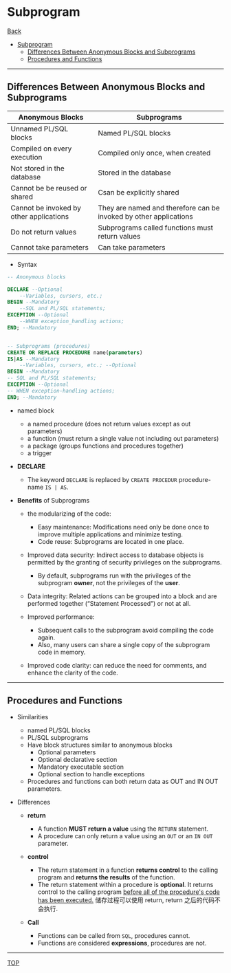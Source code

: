 # Subprogram

[Back](../index.md)

- [Subprogram](#subprogram)
  - [Differences Between Anonymous Blocks and Subprograms](#differences-between-anonymous-blocks-and-subprograms)
  - [Procedures and Functions](#procedures-and-functions)

---

## Differences Between Anonymous Blocks and Subprograms

| Anonymous Blocks                        | Subprograms                                                       |
| --------------------------------------- | ----------------------------------------------------------------- |
| Unnamed PL/SQL blocks                   | Named PL/SQL blocks                                               |
| Compiled on every execution             | Compiled only once, when created                                  |
| Not stored in the database              | Stored in the database                                            |
| Cannot be be reused or shared           | Csan be explicitly shared                                         |
| Cannot be invoked by other applications | They are named and therefore can be invoked by other applications |
| Do not return values                    | Subprograms called functions must return values                   |
| Cannot take parameters                  | Can take parameters                                               |

- Syntax

```sql
-- Anonymous blocks

DECLARE --Optional
    --Variables, cursors, etc.;
BEGIN --Mandatory
    --SQL and PL/SQL statements;
EXCEPTION --Optional
    --WHEN exception_handling actions;
END; --Mandatory


-- Subprograms (procedures)
CREATE OR REPLACE PROCEDURE name(parameters)
IS|AS --Mandatory
    --Variables, cursors, etc.; --Optional
BEGIN --Mandatory
-- SQL and PL/SQL statements;
EXCEPTION --Optional
-- WHEN exception-handling actions;
END; --Mandatory
```

- named block

  - a named procedure (does not return values except as out parameters)
  - a function (must return a single value not including out parameters)
  - a package (groups functions and procedures together)
  - a trigger

- **DECLARE**

  - The keyword `DECLARE` is replaced by `CREATE PROCEDUR` procedure-name `IS | AS`.

- **Benefits** of Subprograms

  - the modularizing of the code:

    - Easy maintenance: Modifications need only be done once to improve multiple applications and minimize testing.
    - Code reuse: Subprograms are located in one place.

  - Improved data security: Indirect access to database objects is permitted by the granting of security privileges on the subprograms.

    - By default, subprograms run with the privileges of the subprogram **owner**, not the privileges of the **user**.

  - Data integrity: Related actions can be grouped into a block and are performed together (“Statement Processed”) or not at all.

  - Improved performance:

    - Subsequent calls to the subprogram avoid compiling the code again.
    - Also, many users can share a single copy of the subprogram code in memory.

  - Improved code clarity: can reduce the need for comments, and enhance the clarity of the code.

---

## Procedures and Functions

- Similarities

  - named PL/SQL blocks
  - PL/SQL subprograms
  - Have block structures similar to anonymous blocks
    - Optional parameters
    - Optional declarative section
    - Mandatory executable section
    - Optional section to handle exceptions
  - Procedures and functions can both return data as OUT and IN OUT parameters.

- Differences

  - **return**

    - A function **MUST return a value** using the `RETURN` statement.
    - A procedure can only return a value using an `OUT` or an `IN OUT` parameter.

  - **control**

    - The return statement in a function **returns control** to the calling program and **returns the results** of the function.
    - The return statement within a procedure is **optional**. It returns control to the calling program <u>before all of the procedure's code has been executed.</u> 储存过程可以使用 return, return 之后的代码不会执行.

  - **Call**
    - Functions can be called from `SQL`, procedures cannot.
    - Functions are considered **expressions**, procedures are not.

---

[TOP](#subprogram)
